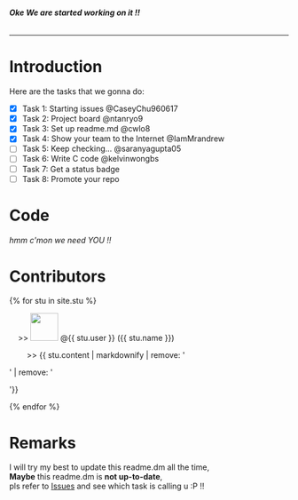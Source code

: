 ###### __Oke We are started working on it !!__   
-----------------------------------------  
  
# Introduction  
Here are the tasks that we gonna do:  
- [x] Task 1: Starting issues @CaseyChu960617  
- [x] Task 2: Project board @ntanryo9  
- [x] Task 3: Set up readme.md @cwlo8  
- [x] Task 4: Show your team to the Internet @IamMrandrew  
- [ ] Task 5: Keep checking... @saranyagupta05  
- [ ] Task 6: Write C code @kelvinwongbs   
- [ ] Task 7: Get a status badge  
- [ ] Task 8: Promote your repo  
    
# Code  
###### hmm c'mon we need YOU !!  
  
# Contributors  
{% for stu in site.stu %}
   <p>&nbsp;&nbsp;&nbsp;&nbsp;>> <img src="{{ stu.image }}" width="50" height="50"> @{{ stu.user }}&nbsp;({{ stu.name }})</p>
   <p>&nbsp;&nbsp;&nbsp;&nbsp;&nbsp;&nbsp;&nbsp;&nbsp;>> {{ stu.content | markdownify | remove: '<p>' | remove: '</p>'}}</p>
 {% endfor %}
  
# Remarks
I will try my best to update this readme.dm all the time,  
**Maybe** this readme.dm is **not up-to-date**,  
pls refer to [Issues](https://github.com/csci3251-2020/project-team-j/issues) and see which task is calling u :P !!
